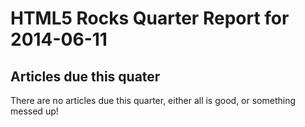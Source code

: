 HTML5 Rocks Quarter Report for 2014-06-11
=========================================

Articles due this quater
------------------------

There are no articles due this quarter, either all is good, or something messed up!


